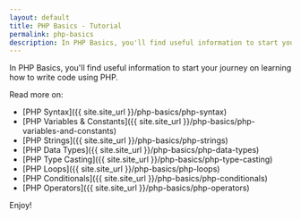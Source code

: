```yaml
---
layout: default
title: PHP Basics - Tutorial
permalink: php-basics
description: In PHP Basics, you'll find useful information to start your journey on learning how to write code using PHP.
---
```

In PHP Basics, you'll find useful information to start your journey on learning how to write code using PHP.

Read more on:

- [PHP Syntax]({{ site.site_url }}/php-basics/php-syntax)
- [PHP Variables & Constants]({{ site.site_url }}/php-basics/php-variables-and-constants)
- [PHP Strings]({{ site.site_url }}/php-basics/php-strings)
- [PHP Data Types]({{ site.site_url }}/php-basics/php-data-types)
- [PHP Type Casting]({{ site.site_url }}/php-basics/php-type-casting)
- [PHP Loops]({{ site.site_url }}/php-basics/php-loops)
- [PHP Conditionals]({{ site.site_url }}/php-basics/php-conditionals)
- [PHP Operators]({{ site.site_url }}/php-basics/php-operators)

Enjoy!
